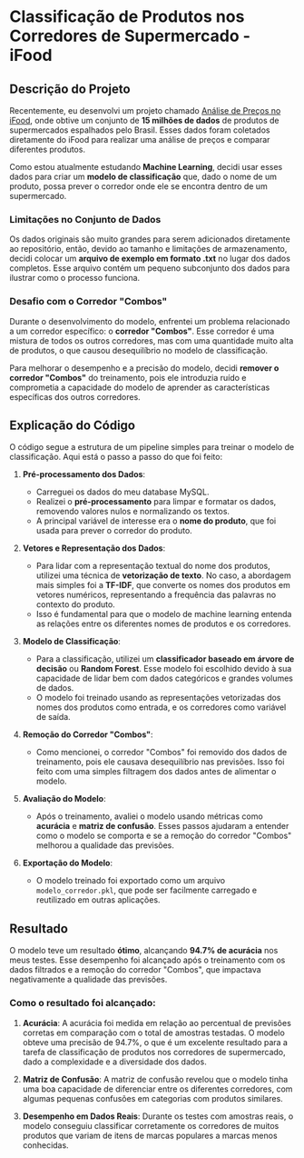 # Classificação de Produtos nos Corredores de Supermercado - iFood

## Descrição do Projeto

Recentemente, eu desenvolvi um projeto chamado [Análise de Preços no iFood](https://github.com/theylor999/Analise-de-Precos-no-iFood), onde obtive um conjunto de **15 milhões de dados** de produtos de supermercados espalhados pelo Brasil. Esses dados foram coletados diretamente do iFood para realizar uma análise de preços e comparar diferentes produtos.

Como estou atualmente estudando **Machine Learning**, decidi usar esses dados para criar um **modelo de classificação** que, dado o nome de um produto, possa prever o corredor onde ele se encontra dentro de um supermercado.

### Limitações no Conjunto de Dados

Os dados originais são muito grandes para serem adicionados diretamente ao repositório, então, devido ao tamanho e limitações de armazenamento, decidi colocar um **arquivo de exemplo em formato .txt** no lugar dos dados completos. Esse arquivo contém um pequeno subconjunto dos dados para ilustrar como o processo funciona.

### Desafio com o Corredor "Combos"

Durante o desenvolvimento do modelo, enfrentei um problema relacionado a um corredor específico: o **corredor "Combos"**. Esse corredor é uma mistura de todos os outros corredores, mas com uma quantidade muito alta de produtos, o que causou desequilíbrio no modelo de classificação.

Para melhorar o desempenho e a precisão do modelo, decidi **remover o corredor "Combos"** do treinamento, pois ele introduzia ruído e comprometia a capacidade do modelo de aprender as características específicas dos outros corredores.

## Explicação do Código

O código segue a estrutura de um pipeline simples para treinar o modelo de classificação. Aqui está o passo a passo do que foi feito:

1. **Pré-processamento dos Dados**:
   - Carreguei os dados do meu database MySQL.
   - Realizei o **pré-processamento** para limpar e formatar os dados, removendo valores nulos e normalizando os textos.
   - A principal variável de interesse era o **nome do produto**, que foi usada para prever o corredor do produto.

2. **Vetores e Representação dos Dados**:
   - Para lidar com a representação textual do nome dos produtos, utilizei uma técnica de **vetorização de texto**. No caso, a abordagem mais simples foi a **TF-IDF**, que converte os nomes dos produtos em vetores numéricos, representando a frequência das palavras no contexto do produto.
   - Isso é fundamental para que o modelo de machine learning entenda as relações entre os diferentes nomes de produtos e os corredores.

3. **Modelo de Classificação**:
   - Para a classificação, utilizei um **classificador baseado em árvore de decisão** ou **Random Forest**. Esse modelo foi escolhido devido à sua capacidade de lidar bem com dados categóricos e grandes volumes de dados.
   - O modelo foi treinado usando as representações vetorizadas dos nomes dos produtos como entrada, e os corredores como variável de saída.

4. **Remoção do Corredor "Combos"**:
   - Como mencionei, o corredor "Combos" foi removido dos dados de treinamento, pois ele causava desequilíbrio nas previsões. Isso foi feito com uma simples filtragem dos dados antes de alimentar o modelo.

5. **Avaliação do Modelo**:
   - Após o treinamento, avaliei o modelo usando métricas como **acurácia** e **matriz de confusão**. Esses passos ajudaram a entender como o modelo se comporta e se a remoção do corredor "Combos" melhorou a qualidade das previsões.

6. **Exportação do Modelo**:
   - O modelo treinado foi exportado como um arquivo `modelo_corredor.pkl`, que pode ser facilmente carregado e reutilizado em outras aplicações.

## Resultado

O modelo teve um resultado **ótimo**, alcançando **94.7% de acurácia** nos meus testes. Esse desempenho foi alcançado após o treinamento com os dados filtrados e a remoção do corredor "Combos", que impactava negativamente a qualidade das previsões.

### Como o resultado foi alcançado:

1. **Acurácia**: A acurácia foi medida em relação ao percentual de previsões corretas em comparação com o total de amostras testadas. O modelo obteve uma precisão de 94.7%, o que é um excelente resultado para a tarefa de classificação de produtos nos corredores de supermercado, dado a complexidade e a diversidade dos dados.

2. **Matriz de Confusão**: A matriz de confusão revelou que o modelo tinha uma boa capacidade de diferenciar entre os diferentes corredores, com algumas pequenas confusões em categorias com produtos similares.

3. **Desempenho em Dados Reais**: Durante os testes com amostras reais, o modelo conseguiu classificar corretamente os corredores de muitos produtos que variam de itens de marcas populares a marcas menos conhecidas.
